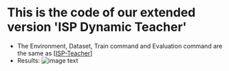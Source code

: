 # This is the code of our extended version 'ISP Dynamic Teacher'
+ The Environment, Dataset, Train command and Evaluation command are the same as [[ISP-Teacher](https://github.com/zhangyin1996/ISP-Teacher)]
+ Results:
![image text](https://github.com/zhangyin1996/ISP-Dynamic-Teacher/blob/main/BDD100k_results.jpg)
